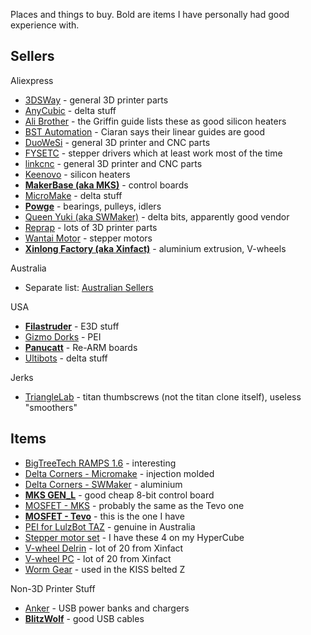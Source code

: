 Places and things to buy. Bold are items I have personally had good experience with.

## Sellers

Aliexpress

* [3DSWay](https://www.aliexpress.com/store/1948493) - general 3D printer parts
* [AnyCubic](https://www.aliexpress.com/store/1182157) - delta stuff
* [Ali Brother](https://www.aliexpress.com/store/709519) - the Griffin guide lists these as good silicon heaters
* [BST Automation](https://www.aliexpress.com/store/314742) - Ciaran says their linear guides are good
* [DuoWeSi](https://www.aliexpress.com/store/2882163) - general 3D printer and CNC parts
* [FYSETC](https://www.aliexpress.com/store/2498059) - stepper drivers which at least work most of the time
* [linkcnc](https://www.aliexpress.com/store/834897) - general 3D printer and CNC parts
* [Keenovo](https://www.aliexpress.com/store/210086) - silicon heaters
* [**MakerBase (aka MKS)**](https://www.aliexpress.com/store/1047297) - control boards
* [MicroMake](https://www.aliexpress.com/store/2128317) - delta stuff
* [**Powge**](https://www.aliexpress.com/store/702327) - bearings, pulleys, idlers
* [Queen Yuki (aka SWMaker)](https://www.aliexpress.com/store/2412069) - delta bits, apparently good vendor
* [Reprap](https://www.aliexpress.com/store/1051583) - lots of 3D printer parts
* [Wantai Motor](https://www.aliexpress.com/store/603041) - stepper motors
* [**Xinlong Factory (aka Xinfact)**](https://www.aliexpress.com/store/123598) - aluminium extrusion, V-wheels

Australia

* Separate list: [Australian Sellers](3D-Printing-Australian-Sellers)

USA

* [**Filastruder**](http://filastruder.com/) - E3D stuff
* [Gizmo Dorks](https://www.amazon.com/Gizmo-Dorks/pages/2529487011) - PEI
* [**Panucatt**](http://panucatt.com/) - Re-ARM boards
* [Ultibots](http://ultibots.com/) - delta stuff

Jerks

* [TriangleLab](https://www.aliexpress.com/store/1654223) - titan thumbscrews (not the titan clone itself), useless "smoothers"

## Items

* [BigTreeTech RAMPS 1.6](https://www.aliexpress.com/item/Bigtreetech-Ramps-1-5-upgrade-base-on-Ramps-1-4-3D-control-panel-mainboard-Reprap-Mendel/32822208144.html) - interesting
* [Delta Corners - Micromake](https://www.aliexpress.com/item/Micromake-3D-Printer-Vertax-Set/32655642031.html) - injection molded
* [Delta Corners - SWMaker](https://www.aliexpress.com/item/Colorful-all-metal-3D-Kossel-printer-2020-aluminum-alloy-delta-angle-corner-kit-Kossel-corner-kit/32787024606.html) - aluminium
* [**MKS GEN_L**](https://www.aliexpress.com/store/product/controller-PCB-board-MKS-Gen-L-V1-0-integrated-mainboard-compatible-Ramps1-4-Mega2560-R3-support/1047297_32802151924.html) - good cheap 8-bit control board
* [MOSFET - MKS](https://www.aliexpress.com/store/product/3Dprinter-heat-control-MKS-MOSFET-for-heated-bed-printer-head-MOS-30A/1047297_32405884519.html) - probably the same as the Tevo one
* [**MOSFET - Tevo**](https://www.aliexpress.com/item/3D-Printer-parts-heating-controller-MKS-MOSFET-for-heat-bed-extruder-MOS-module-exceed-30A-support/32789089967.html) - this is the one I have
* [PEI for LulzBot TAZ](https://core-electronics.com.au/lulzbot-taz-pei-sheet.html) - genuine in Australia
* [Stepper motor set](https://www.aliexpress.com/item/5pcs-3D-Printer-Nema-17-Stepper-Motors-42SHD0404-1-7A-Motor-4pcs-42SHD0217-1-5A-CNC/32824764988.html) - I have these 4 on my HyperCube
* [V-wheel Delrin](https://www.aliexpress.com/item/Solid-V-wheel-Kit-for-V-Slot/32315153844.html) - lot of 20 from Xinfact
* [V-wheel PC](https://www.aliexpress.com/item/Poly-Carbonate-Solid-V-wheel-Kit-for-V-Slot/32315197095.html) - lot of 20 from Xinfact
* [Worm Gear](https://www.aliexpress.com/item/1M-20T-reduction-ratio-1-20-copper-worm-hole-5MM-metal-worm-reducer-transmission-parts/32317054520.html) - used in the KISS belted Z

Non-3D Printer Stuff

* [Anker](https://www.aliexpress.com/store/1710553) - USB power banks and chargers
* [**BlitzWolf**](https://www.aliexpress.com/store/1965360) - good USB cables
